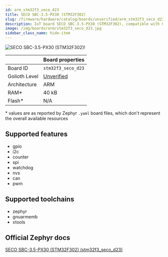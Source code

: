```yaml
---
id: arm_stm32f3_seco_d23
title: SECO SBC-3.5-PX30 (STM32F302)
slug: /firmware/hardware/catalog/boards/unverified/arm_stm32f3_seco_d23
description: IoT board SECO SBC-3.5-PX30 (STM32F302), compatible with Golioth at unverified level.
image: /img/boards/arm/stm32f3_seco_d23.jpg
sidebar_class_name: hide-item
---
```


[//]: # (This is an auto-generated file, do not edit! Changes to it will be lost upon re-generation)

![SECO SBC-3.5-PX30 (STM32F302)!](/img/boards/arm/stm32f3_seco_d23.jpg "SECO SBC-3.5-PX30 (STM32F302)")

|                | Board properties     |
| -------------  | -------------------- |
| Board ID       | `stm32f3_seco_d23` |
| Golioth Level  | [Unverified](/firmware/hardware#unverified-boards) |
| Architecture   | ARM |
| RAM*           | 40 kB |
| Flash*         | N/A |

\* values are as reported by Zephyr `.yaml` board files, which don't represent the overall available resources



## Supported features

* gpio
* i2c
* counter
* spi
* watchdog
* nvs
* can
* pwm

## Supported toolchains

* zephyr
* gnuarmemb
* xtools

## Official Zephyr docs

[SECO SBC-3.5-PX30 (STM32F302) (stm32f3_seco_d23)](https://docs.zephyrproject.org/latest/boards/arm/stm32f3_seco_d23/doc/index.html)
